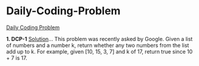 # Daily-Coding-Problem

[Daily Coding Problem](https://www.dailycodingproblem.com "To subscribe")

**1. DCP-1** [Solution](/DCP-1.py)...
This problem was recently asked by Google.
Given a list of numbers and a number k, return whether any two numbers from the list add up to k.
For example, given [10, 15, 3, 7] and k of 17, return true since 10 + 7 is 17.
